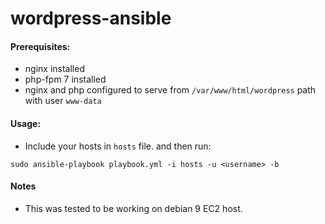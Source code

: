 # wordpress-ansible

#### Prerequisites:
 * nginx installed
 * php-fpm 7 installed
 * nginx and php configured to serve from `/var/www/html/wordpress` path with user `www-data`

#### Usage:
 * Include your hosts in `hosts` file. and then run:
```
sudo ansible-playbook playbook.yml -i hosts -u <username> -b
```

#### Notes
 * This was tested to be working on debian 9 EC2 host.
